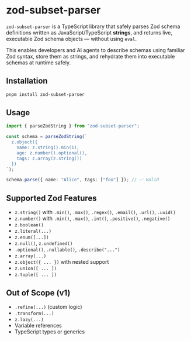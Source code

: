 # zod-subset-parser

`zod-subset-parser` is a TypeScript library that safely parses Zod schema definitions written as JavaScript/TypeScript **strings**, and returns live, executable Zod schema objects — without using `eval`.

This enables developers and AI agents to describe schemas using familiar Zod syntax, store them as strings, and rehydrate them into executable schemas at runtime safely.

## Installation

```bash
pnpm install zod-subset-parser
```

## Usage

```ts
import { parseZodString } from "zod-subset-parser";

const schema = parseZodString(`
  z.object({
    name: z.string().min(1),
    age: z.number().optional(),
    tags: z.array(z.string())
  })
`);

schema.parse({ name: "Alice", tags: ["foo"] }); // ✅ Valid
```

## Supported Zod Features

- `z.string()` with `.min()`, `.max()`, `.regex()`, `.email()`, `.url()`, `.uuid()`
- `z.number()` with `.min()`, `.max()`, `.int()`, `.positive()`, `.negative()`
- `z.boolean()`
- `z.literal(...)`
- `z.enum([...])`
- `z.null()`, `z.undefined()`
- `.optional()`, `.nullable()`, `.describe("...")`
- `z.array(...)`
- `z.object({ ... })` with nested support
- `z.union([ ... ])`
- `z.tuple([ ... ])`

## Out of Scope (v1)

- `.refine(...)` (custom logic)
- `.transform(...)`
- `z.lazy(...)`
- Variable references
- TypeScript types or generics
